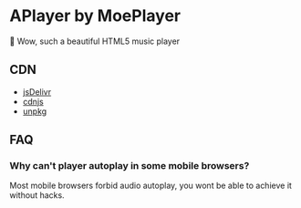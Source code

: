 # APlayer by MoePlayer

🍭 Wow, such a beautiful HTML5 music player

## CDN

- [jsDelivr](https://www.jsdelivr.com/package/npm/aplayer)
- [cdnjs](https://cdnjs.com/libraries/aplayer)
- [unpkg](https://unpkg.com/aplayer/)

## FAQ

### Why can't player autoplay in some mobile browsers?

Most mobile browsers forbid audio autoplay, you wont be able to achieve it without hacks.
